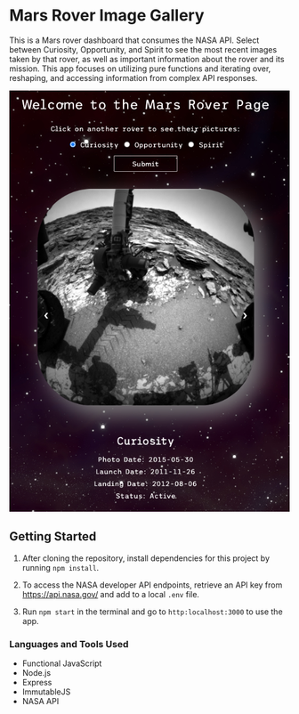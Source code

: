 # Mars Rover Image Gallery

This is a Mars rover dashboard that consumes the NASA API. Select between Curiosity, Opportunity, and Spirit to see the most recent images taken by that rover, as well as important information about the rover and its mission. This app focuses on utilizing pure functions and iterating over, reshaping, and accessing information from complex API responses.

![Project Image](src/public/assets/img/mars-rover1.png)

## Getting Started

1. After cloning the repository, install dependencies for this project by running `npm install`.

2. To access the NASA developer API endpoints, retrieve an API key from <https://api.nasa.gov/> and add to a local `.env` file.

3. Run `npm start` in the terminal and go to `http:localhost:3000` to use the app.

### Languages and Tools Used

* Functional JavaScript
* Node.js
* Express
* ImmutableJS
* NASA API
